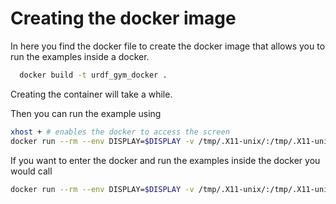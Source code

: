 # Creating the docker image

In here you find the docker file to create the docker image that allows 
you to run the examples inside a docker.

```bash
  docker build -t urdf_gym_docker .
```

Creating the container will take a while.

Then you can run the example using 
```bash
xhost + # enables the docker to access the screen
docker run --rm --env DISPLAY=$DISPLAY -v /tmp/.X11-unix/:/tmp/.X11-unix:ro urdf_gym_docker
```

If you want to enter the docker and run the examples inside the docker you would call
```bash
docker run --rm --env DISPLAY=$DISPLAY -v /tmp/.X11-unix/:/tmp/.X11-unix:ro -it urdf_gym_docker bash
```
